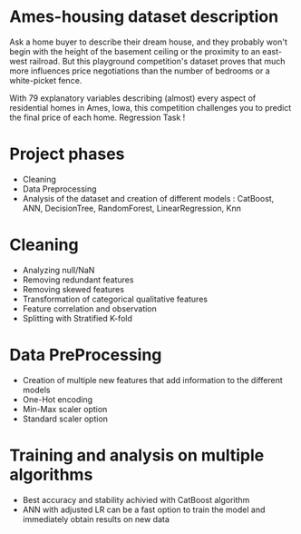 # Ames-housing dataset description

Ask a home buyer to describe their dream house, and they probably won't begin with the height of the basement ceiling or the proximity to an east-west railroad. But this playground competition's dataset proves that much more influences price negotiations than the number of bedrooms or a white-picket fence.

With 79 explanatory variables describing (almost) every aspect of residential homes in Ames, Iowa, this competition challenges you to predict the final price of each home.
Regression Task !

# Project phases
* Cleaning
* Data Preprocessing
* Analysis of the dataset and creation of different models : CatBoost, ANN, DecisionTree, RandomForest, LinearRegression, Knn

# Cleaning 
* Analyzing null/NaN
* Removing redundant features
* Removing skewed features
* Transformation of categorical qualitative features
* Feature correlation and observation
* Splitting with Stratified K-fold
# Data PreProcessing
* Creation of multiple new features that add information to the different models
* One-Hot encoding
* Min-Max scaler option
* Standard scaler option
# Training and analysis on multiple algorithms
* Best accuracy and stability achivied with CatBoost algorithm 
* ANN with adjusted LR can be a fast option to train the model and immediately obtain results on new data

